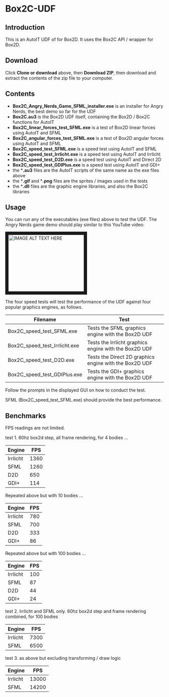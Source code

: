 # Box2C-UDF

## Introduction

This is an AutoIT UDF of for Box2D.  It uses the Box2C API / wrapper for Box2D.


## Download

Click **Clone or download** above, then **Download ZIP**, then download and extract the contents of the zip file to your computer.

## Contents

- **Box2C_Angry_Nerds_Game_SFML_installer.exe** is an installer for Angry Nerds, the best demo so far for the UDF
- **Box2C.au3** is the Box2D UDF itself, containing the Box2D / Box2C functions for AutoIT
- **Box2C_linear_forces_test_SFML.exe** is a test of Box2D linear forces using AutoIT and SFML
- **Box2C_angular_forces_test_SFML.exe** is a test of Box2D angular forces using AutoIT and SFML
- **Box2C_speed_test_SFML.exe** is a speed test using AutoIT and SFML
- **Box2C_speed_test_Irrlicht.exe** is a speed test using AutoIT and Irrlicht
- **Box2C_speed_test_D2D.exe** is a speed test using AutoIT and Direct 2D
- **Box2C_speed_test_GDIPlus.exe** is a speed test using AutoIT and GDI+
- the ***.au3** files are the AutoIT scripts of the same name as the exe files above
- the ***.gif** and ***.png** files are the sprites / images used in the tests
- the ***.dll** files are the graphic engine libraries, and also the Box2C libraries

## Usage

You can run any of the executables (exe files) above to test the UDF. The Angry Nerds game demo should play similar to this YouTube video:

<a href="http://www.youtube.com/watch?feature=player_embedded&v=h5QH1O63Wik
" target="_blank"><img src="http://img.youtube.com/vi/h5QH1O63Wik/0.jpg" 
alt="IMAGE ALT TEXT HERE" width="240" height="180" border="10" /></a>

The four speed tests will test the performance of the UDF against four popular graphics engines, as follows.

Filename | Test
-------- | ----
Box2C_speed_test_SFML.exe | Tests the SFML graphics engine with the Box2D UDF
Box2C_speed_test_Irrlicht.exe | Tests the Irrlicht graphics engine with the Box2D UDF
Box2C_speed_test_D2D.exe | Tests the Direct 2D graphics engine with the Box2D UDF
Box2C_speed_test_GDIPlus.exe | Tests the GDI+ graphics engine with the Box2D UDF

Follow the prompts in the displayed GUI on how to conduct the test.

SFML (Box2C_speed_test_SFML.exe) should provide the best performance.

## Benchmarks

FPS readings are not limited.

test 1. 60hz box2d step, all frame rendering, for 4 bodies ...

Engine | FPS
------ | ---
Irrlicht | 1360
SFML | 1260
D2D | 650
GDI+ | 114

Repeated above but with 10 bodies ...

Engine | FPS
------ | ---
Irrlicht | 780
SFML | 700
D2D | 333
GDI+ | 86

Repeated above but with 100 bodies ...

Engine | FPS
------ | ---
Irrlicht | 100
SFML | 87
D2D | 44
GDI+ | 24

test 2. Irrlicht and SFML only. 60hz box2d step and frame rendering combined, for 100 bodies

Engine | FPS
------ | ---
Irrlicht | 7300
SFML | 6500

test 3. as above but excluding transforming / draw logic

Engine | FPS
------ | ---
Irrlicht | 13000
SFML | 14200

